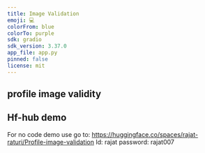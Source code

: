 ```yaml
---
title: Image Validation
emoji: 💻
colorFrom: blue
colorTo: purple
sdk: gradio
sdk_version: 3.37.0
app_file: app.py
pinned: false
license: mit
---
```


## profile image validity  

## Hf-hub demo
For no code demo use go to:
https://huggingface.co/spaces/rajat-raturi/Profile-image-validation
Id: rajat
password: rajat007
